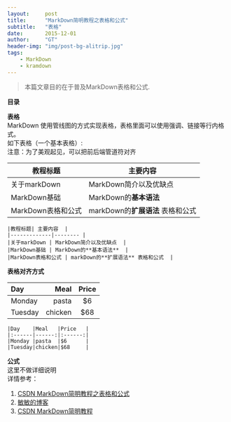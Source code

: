 ```yaml
---
layout:     post
title:      "MarkDown简明教程之表格和公式"
subtitle:   "表格"
date:       2015-12-01
author:     "GT"
header-img: "img/post-bg-alitrip.jpg"
tags:
    - MarkDown
    - kramdown
---
```


> 本篇文章目的在于普及MarkDown表格和公式.

**目录**  



**表格**  
MarkDown 使用管线图的方式实现表格，表格里面可以使用强调、链接等行内格式。  
如下表格（一个基本表格）:  
注意：为了美观起见，可以把前后端管道符对齐

|教程标题| 主要内容  |
|-------------|-------- | 
|关于markDown | MarkDown简介以及优缺点  |
|MarkDown基础 | MarkDown的**基本语法**  |
|MarkDown表格和公式 | markDown的**扩展语法** 表格和公式  |  


```
|教程标题| 主要内容  |
|-------------|-------- | 
|关于markDown | MarkDown简介以及优缺点  |
|MarkDown基础 | MarkDown的**基本语法**  |
|MarkDown表格和公式 | markDown的**扩展语法** 表格和公式  |  
```

**表格对齐方式**  

|Day    |Meal   |Price   |
|:------|------:|:------:|
|Monday |pasta  |$6      |
|Tuesday|chicken|$68     |  


```
|Day    |Meal   |Price   |
|:------|------:|:------:|
|Monday |pasta  |$6      |
|Tuesday|chicken|$68     |  
```

**公式**  
这里不做详细说明   
详情参考：  

1. [CSDN MarkDown简明教程之表格和公式](http://blog.csdn.net/whqet/article/details/44277965)  
2. [敏敏的博客](http://blog.csdn.net/lanxuezaipiao/article/details/44341645)  
3. [CSDN MarkDown简明教程](http://bbs.csdn.net/topics/391008223)





